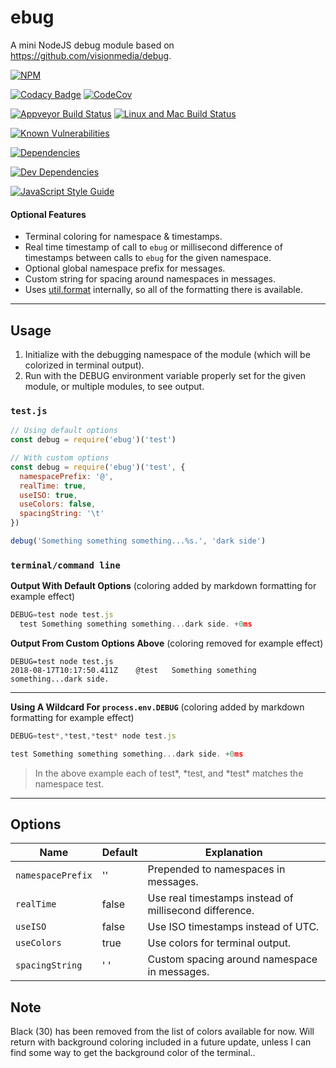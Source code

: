 # ebug
A mini NodeJS debug module based on https://github.com/visionmedia/debug.


[![NPM](https://nodei.co/npm/ebug.png?compact=true)](https://nodei.co/npm/ebug/)

[![Codacy Badge](https://api.codacy.com/project/badge/Grade/042bd18597844277946a6063cdd14cc2)](https://www.codacy.com/project/l3laze/ebug/dashboard?utm_source=github.com&amp;utm_medium=referral&amp;utm_content=l3laze/ebug&amp;utm_campaign=Badge_Grade_Dashboard)
[![CodeCov](https://img.shields.io/codecov/c/github/l3laze/ebug/master.svg)](https://github.com/l3laze/ebug)

[![Appveyor Build Status](https://ci.appveyor.com/api/projects/status/github/l3laze/ebug?branch=master&svg=true)](https://ci.appveyor.com/project/l3laze/ebug)
[![Linux and Mac Build Status](https://travis-ci.org/l3laze/ebug.svg?branch=master)](https://travis-ci.org/l3laze/ebug)

[![Known Vulnerabilities](https://snyk.io/test/github/l3laze/ebug/badge.svg)](https://snyk.io/test/github/l3laze/ebug)

[![Dependencies](https://img.shields.io/david/l3laze/ebug.svg)](https://github.com/l3laze/ebug)

[![Dev Dependencies](https://img.shields.io/david/dev/l3laze/ebug.svg)](https://github.com/l3laze/ebug)

[![JavaScript Style Guide](https://cdn.rawgit.com/standard/standard/master/badge.svg)](https://github.com/standard/standard)


#### Optional Features

 * Terminal coloring for namespace & timestamps.
 * Real time timestamp of call to `ebug` or millisecond
difference of timestamps between calls to `ebug`
for the given namespace.
 * Optional global namespace prefix for messages.
 * Custom string for spacing around namespaces in messages.
 * Uses [util.format](https://nodejs.org/api/util.html#util_util_format_format_args)
internally, so all of the formatting there is available.


----


## **Usage**


1. Initialize with the debugging namespace of the module (which will be colorized in terminal output).
2. Run with the DEBUG environment variable properly set for the given module, or multiple modules, to see output.


### **`test.js`**

```javascript
// Using default options
const debug = require('ebug')('test')

// With custom options
const debug = require('ebug')('test', {
  namespacePrefix: '@',
  realTime: true,
  useISO: true,
  useColors: false,
  spacingString: '\t'
})

debug('Something something something...%s.', 'dark side')
```


### **`terminal/command line`**

**Output With Default Options** (coloring added by markdown formatting for example effect)

```javascript
DEBUG=test node test.js
  test Something something something...dark side. +0ms
```


**Output From Custom Options Above** (coloring removed for example effect)

```log
DEBUG=test node test.js
2018-08-17T10:17:50.411Z	@test	Something something something...dark side.
```


----


**Using A Wildcard For `process.env.DEBUG`** (coloring added by markdown formatting for example effect)

```javascript
DEBUG=test*,*test,*test* node test.js

test Something something something...dark side. +0ms
```


> In the above example each of test\*, \*test, and \*test\* matches the namespace test.


----

## **Options**

| Name | Default | Explanation |
| --- | --- | --- |
| `namespacePrefix` | '' | Prepended to namespaces in messages. |
| `realTime` | false | Use real timestamps instead of millisecond difference.|
| `useISO` | false | Use ISO timestamps instead of UTC. |
| `useColors` | true | Use colors for terminal output. |
| `spacingString` | ' ' | Custom spacing around namespace in messages. |


## **Note**

Black (30) has been removed from the list of colors available for now. Will return with background coloring included in a future update, unless I can find some way to get the background color of the terminal..

